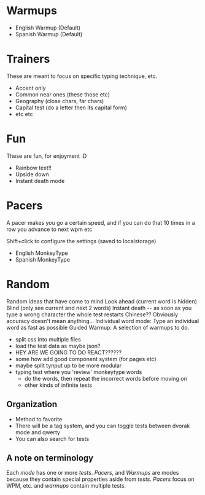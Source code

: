 # Warmups
* English Warmup (Default)
* Spanish Warmup (Default)

# Trainers
These are meant to focus on specific typing technique, etc.
* Accent only
* Common near ones (these those etc)
* Geography (close chars, far chars)
* Capital test (do a letter then its capital form)
* etc etc

# Fun
These are fun, for enjoyment :D
* Rainbow text!!
* Upside down
* Instant death mode

# Pacers
A pacer makes you go a certain speed, and if you can do that 10 times in a row you advance to next wpm etc

Shift+click to configure the settings (saved to localstorage)

* English MonkeyType
* Spanish MonkeyType

# Random
Random ideas that have come to mind
Look ahead (current word is hidden)
Blind (only see current and next 2 words)
Instant death -- as soon as you type a wrong character the whole test restarts
Chinese?? Obviously accuracy doesn't mean anything...
Individual word mode: Type an individual word as fast as possible
Guided Warmup: A selection of warmups to do.

* split css into multiple files
* load the test data as maybe json?
* HEY ARE WE GOING TO DO REACT??????
* some how add good component system (for pages etc)
* maybe split tynput up to be more modular
* typing test where you 'review' monkeytype words
    * do the words, then repeat the incorrect words before moving on
    * other kinds of infinite tests

## Organization
* Method to favorite
* There will be a tag system, and you can toggle tests between dvorak mode and qwerty
* You can also search for tests

## A note on terminology
Each *mode* has one or more *tests*.
*Pacers*, and *Warmups* are modes because they contain special properties aside from *tests*. *Pacers* focus on WPM, etc. and *warmups* contain multiple tests.
